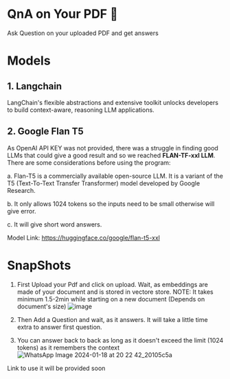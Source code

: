 # QnA on Your PDF 💬
Ask Question on your uploaded PDF and get answers

# Models
## 1. Langchain
LangChain's flexible abstractions and extensive toolkit unlocks developers to build context-aware, reasoning LLM applications.

## 2. Google Flan T5
As OpenAI API KEY was not provided, there was a struggle in finding good LLMs that could give a good result and so we reached **FLAN-TF-xxl LLM**. There are some considerations before using the program:

a. Flan-T5 is a commercially available open-source LLM. It is a variant of the T5 (Text-To-Text Transfer Transformer) model developed by Google Research.

b. It only allows 1024 tokens so the inputs need to be small otherwise will give error.

c. It will give short word answers.

Model Link: https://huggingface.co/google/flan-t5-xxl

# SnapShots
1. First Upload your Pdf and click on upload. Wait, as embeddings are made of your document and is stored in vectore store. 
NOTE: It takes minimum 1.5-2min while starting on a new document (Depends on document's size)
   ![image](https://github.com/MonaTheDon/PDF-QnA/assets/104318895/59a3bde5-bf5b-49af-8675-9b1175cc490d)

2. Then Add a Question and wait, as it answers. It will take a little time extra to answer first question.
3. You can answer back to back as long as it doesn't exceed the limit (1024 tokens) as it remembers the context
   ![WhatsApp Image 2024-01-18 at 20 22 42_20105c5a](https://github.com/MonaTheDon/PDF-QnA/assets/104318895/c4e2d96a-3cdd-4035-b279-90e423fb1765)

Link to use it will be provided soon

